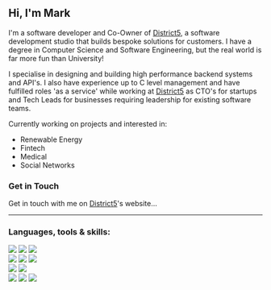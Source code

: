 ## Hi, I'm Mark

I'm a software developer and Co-Owner of [District5](https://district5.co.uk), a software development studio that builds bespoke solutions for customers. I have a degree in Computer Science and Software Engineering, but the real world is far more fun than University!

I specialise in designing and building high performance backend systems and API's. I also have experience up to C level management and have fulfilled roles 'as a service' while working at [District5](https://district5.co.uk) as CTO's for startups and Tech Leads for businesses requiring leadership for existing software teams.

Currently working on projects and interested in:
* Renewable Energy
* Fintech
* Medical
* Social Networks

### Get in Touch
Get in touch with me on [District5](https://district5.co.uk/contact-us)'s website...

---
### Languages, tools & skills:
<div>
    <img src="https://img.shields.io/badge/PHP-777BB4?style=for-the-badge&logo=php&logoColor=white" />
    <img src="https://img.shields.io/badge/Python-3776AB?style=for-the-badge&logo=python&logoColor=white" />
    <img src="https://img.shields.io/badge/MongoDB-47A248?style=for-the-badge&logo=mongodb&logoColor=white" />
</div>
 <div>
    <img src="https://img.shields.io/badge/HTML5-E34F26?style=for-the-badge&logo=html5&logoColor=white" />
    <img src="https://img.shields.io/badge/CSS3-1572B6?style=for-the-badge&logo=css3&logoColor=white" />
    <img src="https://img.shields.io/badge/JavaScript-323330?style=for-the-badge&logo=javascript&logoColor=F7DF1E" />
 </div>
<div>
    <img src = "https://img.shields.io/badge/Phpstorm-000000?style=for-the-badge&logo=phpstorm" />
    <img src = "https://img.shields.io/badge/Pycharm-000000?style=for-the-badge&logo=pycharm" />
</div>
<div>
    <img src="https://img.shields.io/badge/Kubernetes-326CE5?style=for-the-badge&logo=kubernetes&logoColor=white" />
    <img src="https://img.shields.io/badge/Google%20Cloud-4285F4?style=for-the-badge&logo=google%20cloud&logoColor=white" />
    <img src="https://img.shields.io/badge/Amazon%20AWS-232F3E?style=for-the-badge&logo=amazon%20aws&logoColor=white" />
</div>
